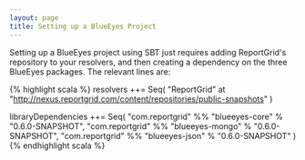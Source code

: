 ```yaml
---
layout: page
title: Setting up a BlueEyes Project
---
```


Setting up a BlueEyes project using SBT just requires adding ReportGrid's repository to your resolvers, and then creating a dependency on the three BlueEyes packages. The relevant lines are:

{% highlight scala %}
resolvers ++= Seq(
  "ReportGrid"  at "http://nexus.reportgrid.com/content/repositories/public-snapshots"
)

libraryDependencies ++= Seq(
  "com.reportgrid" %% "blueeyes-core"  % "0.6.0-SNAPSHOT",
  "com.reportgrid" %% "blueeyes-mongo" % "0.6.0-SNAPSHOT",
  "com.reportgrid" %% "blueeyes-json"  % "0.6.0-SNAPSHOT"
)
{% endhighlight scala %}
